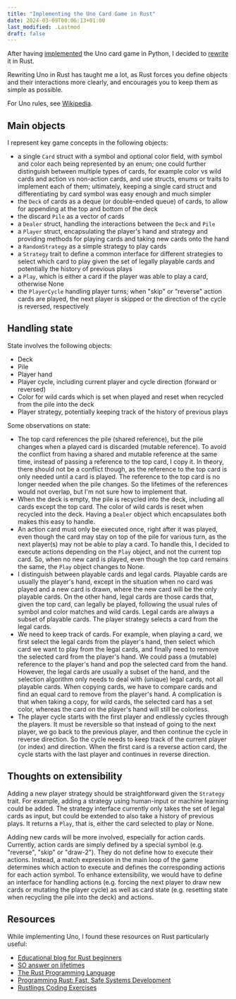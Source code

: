 ```yaml
---
title: "Implementing the Uno Card Game in Rust"
date: 2024-03-09T00:06:13+01:00
last_modified: .Lastmod
draft: false
---
```


After having [implemented](https://github.com/mloning/uno-py/) the Uno card game in Python, I decided to [rewrite](https://github.com/mloning/uno-rs) it in Rust. 

Rewriting Uno in Rust has taught me a lot, as Rust forces you define objects and their interactions more clearly, and encourages you to keep them as simple as possible.

For Uno rules, see [Wikipedia](<https://en.m.wikipedia.org/wiki/Uno_(card_game)>).

## Main objects

I represent key game concepts in the following objects: 

* a single `Card` struct with a symbol and optional color field, with symbol and color each being represented by an enum; one could further distinguish between multiple types of cards, for example color vs wild cards and action vs non-action cards, and use structs, enums or traits to implement each of them; ultimately, keeping a single card struct and differentiating by card symbol was easy enough and much simpler
* the `Deck` of cards as a deque (or double-ended queue) of cards, to allow for appending at the top and bottom of the deck
* the discard `Pile` as a vector of cards
* a `Dealer` struct, handling the interactions between the `Deck` and `Pile`
* a `Player` struct, encapsulating the player's hand and strategy and providing methods for playing cards and taking new cards onto the hand
* a `RandomStrategy` as a simple strategy to play cards 
* a `Strategy` trait to define a common interface for different strategies to select which card to play given the set of legally playable cards and potentially the history of previous plays
* a `Play`, which is either a card if the player was able to play a card, otherwise None
* the `PlayerCycle` handling player turns; when "skip" or "reverse" action cards are played, the next player is skipped or the direction of the cycle is reversed, respectively

## Handling state 

State involves the following objects:

* Deck
* Pile
* Player hand
* Player cycle, including current player and cycle direction (forward or reversed)
* Color for wild cards which is set when played and reset when recycled from the pile into the deck
* Player strategy, potentially keeping track of the history of previous plays 

Some observations on state:

* The top card references the pile (shared reference), but the pile changes when a played card is discarded (mutable reference). To avoid the conflict from having a shared and mutable reference at the same time, instead of passing a reference to the top card, I copy it. In theory, there should not be a conflict though, as the reference to the top card is only needed until a card is played. The reference to the top card is no longer needed when the pile changes. So the lifetimes of the references would not overlap, but I'm not sure how to implement that.
* When the deck is empty, the pile is recycled into the deck, including all cards except the top card. The color of wild cards is reset when recycled into the deck. Having a `Dealer` object which encapsulates both makes this easy to handle.
* An action card must only be executed once, right after it was played, even though the card may stay on top of the pile for various turn, as the next player(s) may not be able to play a card. To handle this, I decided to execute actions depending on the `Play` object, and not the current top card. So, when no new card is played, even though the top card remains the same, the `Play` object changes to None. 
* I distinguish between playable cards and legal cards. Playable cards are usually the player's hand, except in the situation when no card was played and a new card is drawn, where the new card will be the only playable cards. On the other hand, legal cards are those cards that, given the top card, can legally be played, following the usual rules of symbol and color matches and wild cards. Legal cards are always a subset of playable cards. The player strategy selects a card from the legal cards. 
* We need to keep track of cards. For example, when playing a card, we first select the legal cards from the player's hand, then select which card we want to play from the legal cards, and finally need to remove the selected card from the player's hand. We could pass a (mutable) reference to the player's hand and pop the selected card from the hand. However, the legal cards are usually a subset of the hand, and the selection algorithm only needs to deal with (unique) legal cards, not all playable cards. When copying cards, we have to compare cards and find an equal card to remove from the player's hand. A complication is that when taking a copy, for wild cards, the selected card has a set color, whereas the card on the player's hand will still be colorless.
* The player cycle starts with the first player and endlessly cycles through the players. It must be reversible so that instead of going to the next player, we go back to the previous player, and then continue the cycle in reverse direction. So the cycle needs to keep track of the current player (or index) and direction. When the first card is a reverse action card, the cycle starts with the last player and continues in reverse direction. 

## Thoughts on extensibility

Adding a new player strategy should be straightforward given the `Strategy` trait. For example, adding a strategy using human-input or machine learning could be added. The strategy interface currently only takes the set of legal cards as input, but could be extended to also take a history of previous plays. It returns a `Play`, that is, either the card selected to play or None.

Adding new cards will be more involved, especially for action cards. Currently, action cards are simply defined by a special symbol (e.g. "reverse", "skip" or "draw-2"). They do not define how to execute their actions. Instead, a match expression in the main loop of the game determines which action to execute and defines the corresponding actions for each action symbol. To enhance extensibility, we would have to define an interface for handling actions (e.g. forcing the next player to draw new cards or mutating the player cycle) as well as card state (e.g. resetting state when recycling the pile into the deck) and actions. 

## Resources

While implementing Uno, I found these resources on Rust particularly useful:

* [Educational blog for Rust beginners](https://github.com/pretzelhammer/rust-blog/tree/master)
* [SO answer on lifetimes](https://stackoverflow.com/a/70674633/9334962)
* [The Rust Programming Language](https://doc.rust-lang.org/book/title-page.html)
* [Programming Rust: Fast, Safe Systems Development](https://www.goodreads.com/book/show/25550614-programming-rust)
* [Rustlings Coding Exercises](https://github.com/rust-lang/rustlings)

